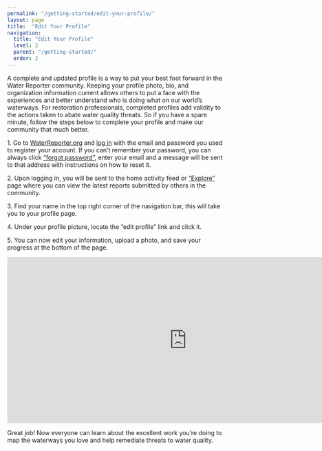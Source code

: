 ```yaml
---
permalink: "/getting-started/edit-your-profile/"
layout: page
title:  "Edit Your Profile"
navigation:
  title: "Edit Your Profile"
  level: 2
  parent: "/getting-started/"
  order: 2
---
```


<p>
  A complete and updated profile is a way to put your best foot forward in the Water Reporter community.  Keeping your profile photo, bio, and organization information current allows others to put a face with the experiences and better understand who is doing what on our world’s waterways.  For restoration professionals, completed profiles add validity to the actions taken to abate water quality threats.  So if you have a spare minute, follow the steps below to complete your profile and make our community that much better.
</p>


<p>
1. Go to <a href="https://waterreporter.org" target="_blank">WaterReporter.org</a> and <a href="https://waterreporter.org/user/login" target="_blank">log in</a> with the email and password you used to register your account.  If you can’t remember your password, you can always click <a href="https://waterreporter.org/user/reset" target="_blank">“forgot password”</a>, enter your email and a message will be sent to that address with instructions on how to reset it.
</p>

<p>
2. Upon logging in, you will be sent to the home activity feed or <a href="waterreporter.org/activity" target="_blank">“Explore”</a> page where you can view the latest reports submitted by others in the community.
</p>

<p>
3. Find your name in the top right corner of the navigation bar, this will take you to your profile page.
</p>

<p>
4. Under your profile picture, locate the “edit profile” link and click it.
</p>


<p>
5. You can now edit your information, upload a photo, and save your progress at the bottom of the page.
</p>

<p class="text-center">
<iframe src="https://player.vimeo.com/video/138982207?title=0&byline=0&portrait=0" width="833" height="385" frameborder="0" webkitallowfullscreen mozallowfullscreen allowfullscreen></iframe>
</p>

<p>
Great job!  Now everyone can learn about the excellent work you’re doing to map the waterways you love and help remediate threats to water quality.
</p>


